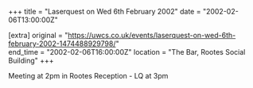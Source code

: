 +++
title = "Laserquest on Wed 6th February 2002"
date = "2002-02-06T13:00:00Z"

[extra]
original = "https://uwcs.co.uk/events/laserquest-on-wed-6th-february-2002-1474488929798/"    
end_time = "2002-02-06T16:00:00Z"
location = "The Bar, Rootes Social Building"
+++

Meeting at 2pm in Rootes Reception - LQ at 3pm

